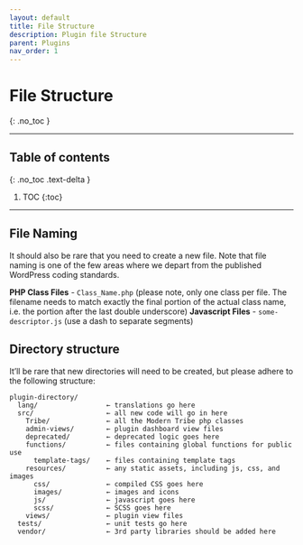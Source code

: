 ```yaml
---
layout: default
title: File Structure
description: Plugin file Structure
parent: Plugins
nav_order: 1
---
```


# File Structure
{: .no_toc }

---

## Table of contents
{: .no_toc .text-delta }

1. TOC
{:toc}

---

## File Naming

It should also be rare that you need to create a new file. Note that file naming is one of the few areas where we depart from the published WordPress coding standards.

**PHP Class Files** - `Class_Name.php` (please note, only one class per file. The filename needs to match exactly the final portion of the actual class name, i.e. the portion after the last double underscore)
**Javascript Files** - `some-descriptor.js` (use a dash to separate segments)

## Directory structure

It’ll be rare that new directories will need to be created, but please adhere to the following structure:

```
plugin-directory/
  lang/                 ← translations go here
  src/                  ← all new code will go in here
    Tribe/              ← all the Modern Tribe php classes
    admin-views/        ← plugin dashboard view files
    deprecated/         ← deprecated logic goes here
    functions/          ← files containing global functions for public use
      template-tags/    ← files containing template tags
    resources/          ← any static assets, including js, css, and images
      css/              ← compiled CSS goes here
      images/           ← images and icons
      js/               ← javascript goes here
      scss/             ← SCSS goes here
    views/              ← plugin view files
  tests/                ← unit tests go here
  vendor/               ← 3rd party libraries should be added here
```
